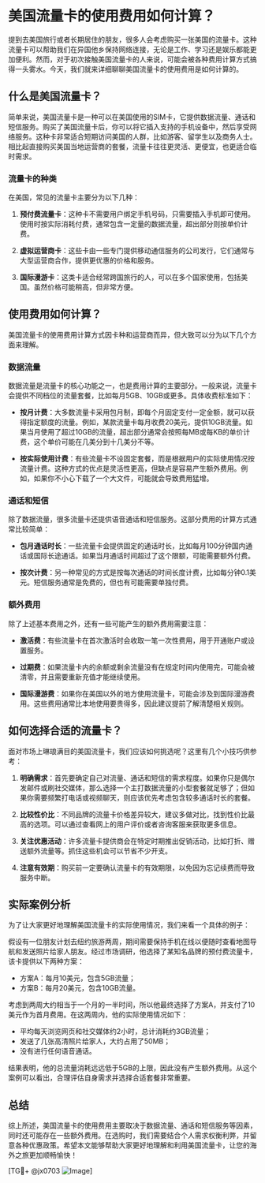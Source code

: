 # 美国流量卡的使用费用如何计算？

提到去美国旅行或者长期居住的朋友，很多人会考虑购买一张美国的流量卡。这种流量卡可以帮助我们在异国他乡保持网络连接，无论是工作、学习还是娱乐都能更加便利。然而，对于初次接触美国流量卡的人来说，可能会被各种费用计算方式搞得一头雾水。今天，我们就来详细聊聊美国流量卡的使用费用是如何计算的。

## 什么是美国流量卡？

简单来说，美国流量卡是一种可以在美国使用的SIM卡，它提供数据流量、通话和短信服务。购买了美国流量卡后，你可以将它插入支持的手机设备中，然后享受网络服务。这种卡非常适合短期访问美国的人群，比如游客、留学生以及商务人士。相比起直接购买美国当地运营商的套餐，流量卡往往更灵活、更便宜，也更适合临时需求。

### 流量卡的种类

在美国，常见的流量卡主要分为以下几种：

1. **预付费流量卡**：这种卡不需要用户绑定手机号码，只需要插入手机即可使用。使用时按实际消耗付费，通常包含一定量的数据流量，超出部分则按单价计费。
   
2. **虚拟运营商卡**：这些卡由一些专门提供移动通信服务的公司发行，它们通常与大型运营商合作，提供更优惠的价格和服务。

3. **国际漫游卡**：这类卡适合经常跨国旅行的人，可以在多个国家使用，包括美国。虽然价格可能稍高，但非常方便。

## 使用费用如何计算？

美国流量卡的使用费用计算方式因卡种和运营商而异，但大致可以分为以下几个方面来理解。

### 数据流量

数据流量是流量卡的核心功能之一，也是费用计算的主要部分。一般来说，流量卡会提供不同档位的流量套餐，比如每月5GB、10GB或更多。具体收费标准如下：

- **按月计费**：大多数流量卡采用包月制，即每个月固定支付一定金额，就可以获得指定额度的流量。例如，某款流量卡每月收费20美元，提供10GB流量。如果当月使用了超过10GB的流量，超出部分通常会按照每MB或每KB的单价计费，这个单价可能在几美分到十几美分不等。
  
- **按实际使用计费**：有些流量卡不设固定套餐，而是根据用户的实际使用情况按流量计费。这种方式的优点是灵活性更高，但缺点是容易产生额外费用。例如，如果你不小心下载了一个大文件，可能就会导致费用猛增。

### 通话和短信

除了数据流量，很多流量卡还提供语音通话和短信服务。这部分费用的计算方式通常比较简单：

- **包月通话时长**：一些流量卡会提供固定的通话时长，比如每月100分钟国内通话或国际长途通话。如果当月通话时间超过了这个限额，可能需要额外付费。
  
- **按次计费**：另一种常见的方式是按每次通话的时间长度计费，比如每分钟0.1美元。短信服务通常是免费的，但也有可能需要单独付费。

### 额外费用

除了上述基本费用之外，还有一些可能产生的额外费用需要注意：

- **激活费**：有些流量卡在首次激活时会收取一笔一次性费用，用于开通账户或设置服务。
  
- **过期费**：如果流量卡内的余额或剩余流量没有在规定时间内使用完，可能会被清零，并且需要重新充值才能继续使用。

- **国际漫游费**：如果你在美国以外的地方使用流量卡，可能会涉及到国际漫游费用。这些费用通常比本地使用要贵得多，因此建议提前了解清楚相关规则。

## 如何选择合适的流量卡？

面对市场上琳琅满目的美国流量卡，我们应该如何挑选呢？这里有几个小技巧供参考：

1. **明确需求**：首先要确定自己对流量、通话和短信的需求程度。如果你只是偶尔发邮件或刷社交媒体，那么选择一个主打数据流量的小型套餐就足够了；但如果你需要频繁打电话或视频聊天，则应该优先考虑包含较多通话时长的套餐。

2. **比较性价比**：不同品牌的流量卡价格差异较大，建议多做对比，找到性价比最高的选项。可以通过查看网上的用户评价或者咨询客服来获取更多信息。

3. **关注优惠活动**：许多流量卡提供商会在特定时期推出促销活动，比如打折、赠送额外流量等。抓住这些机会可以节省不少开支。

4. **注意有效期**：购买前一定要确认流量卡的有效期限，以免因为忘记续费而导致服务中断。

## 实际案例分析

为了让大家更好地理解美国流量卡的实际使用情况，我们来看一个具体的例子：

假设有一位朋友计划去纽约旅游两周，期间需要保持手机在线以便随时查看地图导航和发送照片给家人朋友。经过市场调研，他选择了某知名品牌的预付费流量卡，该卡提供以下两种方案：

- 方案A：每月10美元，包含5GB流量；
- 方案B：每月20美元，包含10GB流量。

考虑到两周大约相当于一个月的一半时间，所以他最终选择了方案A，并支付了10美元作为首月费用。在这两周内，他的实际使用情况如下：

- 平均每天浏览网页和社交媒体约2小时，总计消耗约3GB流量；
- 发送了几张高清照片给家人，大约占用了50MB；
- 没有进行任何语音通话。

结果表明，他的总流量消耗远远低于5GB的上限，因此没有产生额外费用。从这个案例可以看出，合理评估自身需求并选择合适套餐非常重要。

## 总结

综上所述，美国流量卡的使用费用主要取决于数据流量、通话和短信服务等因素，同时还可能存在一些额外费用。在选购时，我们需要结合个人需求权衡利弊，并留意各种优惠政策。希望本文能够帮助大家更好地理解和利用美国流量卡，让您的海外之旅更加顺畅愉快！

[TG💪+ @jx0703 ![Image](https://github.com/user-attachments/assets/dbca1d08-cadb-493c-b0ec-ad6f7a83f270)]